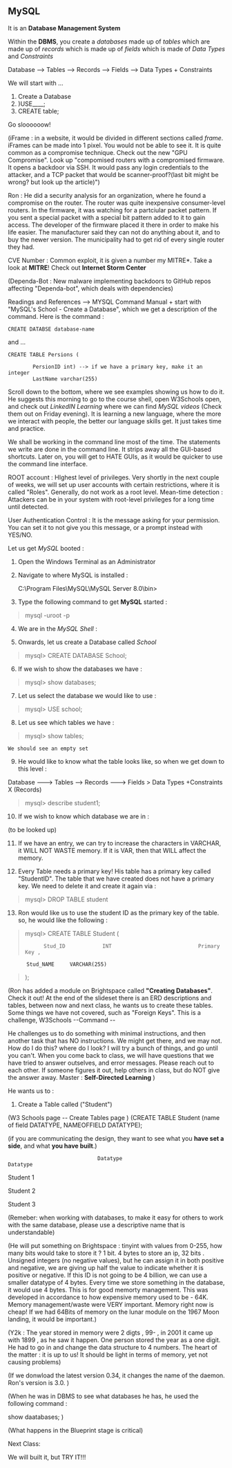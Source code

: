  



## MySQL



It is an **Database Management System**

Within the **DBMS**, you create a *databases* made up of *tables* which are made up of *records* which is made up of *fields* which is made of *Data Types* and *Constraints*


Database --> Tables --> Records --> Fields --> Data Types + Constraints 



We will start with ...


1. Create a Database
2. )USE____; 
3. CREATE table;



Go sloooooow! 



(iFrame : in a website, it would be divided in different sections called *frame*. iFrames can be made into 1 pixel. You would not be able to see it. It is quite common as a compromise technique. Check out the new "GPU Compromise". Look up "compomised routers with a compromised firmware. It opens a backdoor via SSH. It would pass any login credentials to the attacker, and a TCP packet that would be scanner-proof?(last bit might be wrong? but look up the article)")



Ron : He did a security analysis for an organization, where he found a compromise on the router. The router was quite inexpensive consumer-level routers. In the firmware, it was watching for a partciular packet pattern. If you sent a special packet with a special bit pattern added to it to gain access. The developer of the firmware placed it there in order to make his life easier. The manufacturer said they can not do anything about it, and to buy the newer version. The municipality had to get rid of every single router they had. 


CVE Number : Common exploit, it is given a number my MITRE*. Take a look at **MITRE**! Check out **Internet Storm Center**


(Dependa-Bot : New malware implementing backdoors to GitHub repos affecting "Dependa-bot", which deals with dependencies)



Readings and References --> MYSQL Command Manual + start with "MySQL's School - Create a Database", which we get a description of the command. Here is the command : 

	CREATE DATABSE database-name


and ...


	CREATE TABLE Persions (
	
			PersionID int) --> if we have a primary key, make it an integer
			LastName varchar(255)


Scroll down to the bottom, where we see examples showing us how to do it. He suggests this morning to go to the course shell, open W3Schools open, and check out *LinkedIN Learning* where we can find *MySQL videos* (Check them out on Friday evening). It is learning a new language, where the more we interact with people, the better our language skills get. It just takes time and practice. 


We shall be working in the command line most of the time. The statements we write are done in the command line. It strips away all the GUI-based shortcuts. Later on, you will get to HATE GUIs, as it would be quicker to use the command line interface. 


ROOT account : HIghest level of privileges.  Very shortly in the next couple of weeks, we will set up user accounts with certain restrictions, where it is called "Roles". Generally, do not work as a root level. Mean-time detection : Attackers can be in your system with root-level privileges for a long time until detected. 

User Authentication Control : It is the message asking for your permission. You can set it to not give you this message, or a prompt instead with YES/NO. 


Let us get *MySQL* booted : 


1. Open the Windows Terminal as an Administrator
2. Navigate to where MySQL is installed :

	C:\Program Files\MySQL\MySQL Server 8.0\bin>

3. Type the following command to get **MySQL** started : 

>mysql -uroot -p 

4. We are in the *MySQL Shell* : 

5. Onwards, let us create a Database called *School*

>mysql> CREATE DATABASE School;

6. If we wish to show the databases we have :

>mysql> show databases;

7. Let us select the database we would like to use : 

>mysql> USE school;

8. Let us see which tables we have : 

>mysql> show tables;


	We should see an empty set

9. He would like to know what the table looks like, so when we get down to this level : 

Database ---> Tables --> Records ---> Fields > Data Types +Constraints
												X (Records)

>mysql> describe student1; 

10. If we wish to know which database we are in : 

(to be looked up)

11. If we have an entry, we can try to increase the characters in VARCHAR, it WILL NOT WASTE memory. If it is VAR, then that WILL affect the memory. 

12. Every Table needs a primary key! His table has a primary key called "StudentID". The table that we have created does not have a primary key. We need to delete it and create it again via : 

>mysql> DROP TABLE student

13. Ron would like us to use the student ID as the primary key of the table. so, he would like the following : 



>mysql> CREATE TABLE Student (
>
>			Stud_ID            INT                            Primary Key ,
          Stud_NAME     VARCHAR(255)           	 
>);


(Ron has added a module on Brightspace called **"Creating Databases"**. Check it out! At the end of the slideset there is an ERD descriptions and tables, between now and next class, he wants us to create these tables. Some things we have not covered, such as "Foreign Keys". This is a challenge, W3Schools --Command -- 


He challenges us to do something with minimal instructions, and then another task that has NO instructions. We might get there, and we may not. How do I do this? where do I look? I will try a bunch of things, and go until you can't. When you come back to class, we will have questions that we have tried to answer outselves, and error messages. Please reach out to each other. If someone figures it out, help others in class, but do NOT give the answer away. Master :
**Self-Directed Learning** )


He wants us to : 


1. Create a Table called ("Student")

(W3 Schools page -- Create Tables page ) (CREATE TABLE Student (name of field DATATYPE, NAMEOFFIELD DATATYPE); 

(if you are communicating the design, they want to see what you **have set a side**, and what **you have  built**.)

                                 Datatype                                     Datatype

Student 1

Student 2 


Student 3





(Remeber: when working with databases, to make it easy for others to work with the same database, please use a descriptive name that is understandable)

(He will put something on Brightspace : tinyint with values from 0-255, how many bits would take to store it ? 1 bit. 4 bytes to store an ip, 32 bits . Unsigned integers (no negative values), but he can assign it in both positive and negative, we are giving up half the value to indicate whether it is positive or negative. If this ID is not going to be 4 billion, we can use a smaller datatype of 4 bytes. Every time we store something in the database, it would use 4 bytes. This is for good memorty management. This was developed in accordance to how expensive memory used to be - 64K. Memory management/waste were VERY important. Memory right now is cheap! If we had 64Bits of memory on the lunar module on the 1967 Moon landing, it would be important.)


(Y2k : The year stored in memory were 2 digts , 99- , in 2001 it came up with 1899 , as he saw it happen. One person stored the year as a one digit. He had to go in and change the data structure to 4 numbers. The heart of the matter : it is up to us! It should be light in terms of memory, yet not causing problems)




(If we donwload the latest version 0.34, it changes the name of the daemon. Ron's version is 3.0. )


(When he was in DBMS to see what  databases he has, he used the following command :

show daatabases; )


(What happens in the Blueprint stage is critical)



Next Class: 


We will built it, but TRY IT!!!



